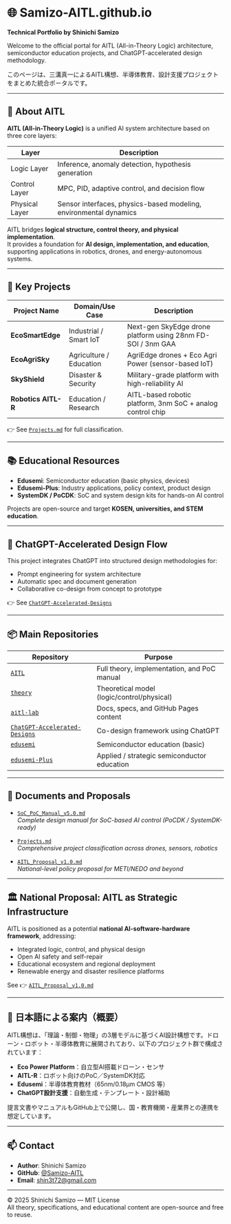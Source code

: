 # 🌐 Samizo-AITL.github.io

**Technical Portfolio by Shinichi Samizo**

Welcome to the official portal for AITL (All-in-Theory Logic) architecture, semiconductor education projects, and ChatGPT-accelerated design methodology.

このページは、三溝真一によるAITL構想、半導体教育、設計支援プロジェクトをまとめた統合ポータルです。

---

## 🧠 About AITL

**AITL (All-in-Theory Logic)** is a unified AI system architecture based on three core layers:

| Layer         | Description                                                  |
|---------------|--------------------------------------------------------------|
| Logic Layer   | Inference, anomaly detection, hypothesis generation          |
| Control Layer | MPC, PID, adaptive control, and decision flow                |
| Physical Layer| Sensor interfaces, physics-based modeling, environmental dynamics |

AITL bridges **logical structure, control theory, and physical implementation**.  
It provides a foundation for **AI design, implementation, and education**, supporting applications in robotics, drones, and energy-autonomous systems.

---

## 🚀 Key Projects

| Project Name      | Domain/Use Case         | Description                                                 |
|-------------------|-------------------------|-------------------------------------------------------------|
| **EcoSmartEdge**  | Industrial / Smart IoT  | Next-gen SkyEdge drone platform using 28nm FD-SOI / 3nm GAA |
| **EcoAgriSky**    | Agriculture / Education | AgriEdge drones + Eco Agri Power (sensor-based IoT)         |
| **SkyShield**     | Disaster & Security     | Military-grade platform with high-reliability AI            |
| **Robotics AITL-R** | Education / Research    | AITL-based robotic platform, 3nm SoC + analog control chip  |

👉 See [`Projects.md`](https://samizo-aitl.github.io/AITL/docs/Projects.md) for full classification.

---

## 📚 Educational Resources

- **Edusemi**: Semiconductor education (basic physics, devices)
- **Edusemi-Plus**: Industry applications, policy context, product design
- **SystemDK / PoCDK**: SoC and system design kits for hands-on AI control

Projects are open-source and target **KOSEN, universities, and STEM education**.

---

## 🤖 ChatGPT-Accelerated Design Flow

This project integrates ChatGPT into structured design methodologies for:

- Prompt engineering for system architecture
- Automatic spec and document generation
- Collaborative co-design from concept to prototype

👉 See [`ChatGPT-Accelerated-Designs`](https://github.com/Samizo-AITL/ChatGPT-Accelerated-Designs)

---

## 📦 Main Repositories

| Repository | Purpose |
|------------|---------|
| [`AITL`](https://github.com/Samizo-AITL/AITL) | Full theory, implementation, and PoC manual |
| [`theory`](https://github.com/Samizo-AITL/theory) | Theoretical model (logic/control/physical) |
| [`aitl-lab`](https://github.com/Samizo-AITL/aitl-lab) | Docs, specs, and GitHub Pages content |
| [`ChatGPT-Accelerated-Designs`](https://github.com/Samizo-AITL/ChatGPT-Accelerated-Designs) | Co-design framework using ChatGPT |
| [`edusemi`](https://github.com/Samizo-AITL/edusemi) | Semiconductor education (basic) |
| [`edusemi-Plus`](https://github.com/Samizo-AITL/edusemi-Plus) | Applied / strategic semiconductor education |

---

## 🧾 Documents and Proposals

- [`SoC_PoC_Manual_v5.0.md`](https://samizo-aitl.github.io/aitl-lab/docs/SoC_PoC_Manual_v5.0.md)  
  *Complete design manual for SoC-based AI control (PoCDK / SystemDK-ready)*

- [`Projects.md`](https://samizo-aitl.github.io/AITL/docs/Projects.md)  
  *Comprehensive project classification across drones, sensors, robotics*

- [`AITL_Proposal_v1.0.md`](https://samizo-aitl.github.io/AITL/docs/AITL_Proposal_v1.0.md)  
  *National-level policy proposal for METI/NEDO and beyond*
---

## 🏛 National Proposal: AITL as Strategic Infrastructure

AITL is positioned as a potential **national AI-software-hardware framework**, addressing:

- Integrated logic, control, and physical design
- Open AI safety and self-repair
- Educational ecosystem and regional deployment
- Renewable energy and disaster resilience platforms

See 👉  [`AITL_Proposal_v1.0.md`](https://samizo-aitl.github.io/AITL/docs/AITL_Proposal_v1.0.md) 

---

## 🗾 日本語による案内（概要）

AITL構想は、「理論・制御・物理」の3層モデルに基づくAI設計構想です。ドローン・ロボット・半導体教育に展開されており、以下のプロジェクト群で構成されています：

- **Eco Power Platform**：自立型AI搭載ドローン・センサ
- **AITL-R**：ロボット向けのPoC／SystemDK対応
- **Edusemi**：半導体教育教材（65nm/0.18µm CMOS 等）
- **ChatGPT設計支援**：自動生成・テンプレート・設計補助

提言文書やマニュアルもGitHub上で公開し、国・教育機関・産業界との連携を想定しています。

---

## 📫 Contact

- **Author**: Shinichi Samizo  
- **GitHub**: [@Samizo-AITL](https://github.com/Samizo-AITL)  
- **Email**: shin3t72@gmail.com  

---

© 2025 Shinichi Samizo — MIT License  
All theory, specifications, and educational content are open-source and free to reuse.

